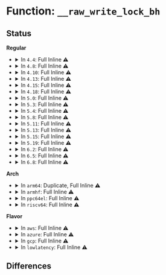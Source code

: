 # Function: <code>__raw_write_lock_bh</code>

## Status
<b>Regular</b>
<ul>
<li>
<details>
<summary>In <code>4.4</code>: Full Inline ⚠️</summary>

**Collision:** Unique Static

**Inline:** Full

**Transformation:** False

**Instances:**

```
In kernel/locking/spinlock.c (ffffffff81824185)
Location: include/linux/rwlock_api_smp.h:200
Inline: True
Inline callers:
  - kernel/locking/spinlock.c:_raw_write_lock_bh
```
</details>
</li>
<li>
<details>
<summary>In <code>4.8</code>: Full Inline ⚠️</summary>

**Collision:** Unique Static

**Inline:** Full

**Transformation:** False

**Instances:**

```
In kernel/locking/spinlock.c (ffffffff8189ee35)
Location: include/linux/rwlock_api_smp.h:200
Inline: True
Inline callers:
  - kernel/locking/spinlock.c:_raw_write_lock_bh
```
</details>
</li>
<li>
<details>
<summary>In <code>4.10</code>: Full Inline ⚠️</summary>

**Collision:** Unique Static

**Inline:** Full

**Transformation:** False

**Instances:**

```
In kernel/locking/spinlock.c (ffffffff818d42f5)
Location: include/linux/rwlock_api_smp.h:200
Inline: True
Inline callers:
  - kernel/locking/spinlock.c:_raw_write_lock_bh
```
</details>
</li>
<li>
<details>
<summary>In <code>4.13</code>: Full Inline ⚠️</summary>

**Collision:** Unique Static

**Inline:** Full

**Transformation:** False

**Instances:**

```
In kernel/locking/spinlock.c (ffffffff8190b495)
Location: include/linux/rwlock_api_smp.h:200
Inline: True
Inline callers:
  - kernel/locking/spinlock.c:_raw_write_lock_bh
```
</details>
</li>
<li>
<details>
<summary>In <code>4.15</code>: Full Inline ⚠️</summary>

**Collision:** Unique Static

**Inline:** Full

**Transformation:** False

**Instances:**

```
In kernel/locking/spinlock.c (ffffffff81995816)
Location: include/linux/rwlock_api_smp.h:200
Inline: True
Inline callers:
  - kernel/locking/spinlock.c:_raw_write_lock_bh
```
</details>
</li>
<li>
<details>
<summary>In <code>4.18</code>: Full Inline ⚠️</summary>

**Collision:** Unique Static

**Inline:** Full

**Transformation:** False

**Instances:**

```
In kernel/locking/spinlock.c (ffffffff819f1d55)
Location: include/linux/rwlock_api_smp.h:200
Inline: True
Inline callers:
  - kernel/locking/spinlock.c:_raw_write_lock_bh
```
</details>
</li>
<li>
<details>
<summary>In <code>5.0</code>: Full Inline ⚠️</summary>

**Collision:** Unique Static

**Inline:** Full

**Transformation:** False

**Instances:**

```
In kernel/locking/spinlock.c (ffffffff81a2d305)
Location: include/linux/rwlock_api_smp.h:200
Inline: True
Inline callers:
  - kernel/locking/spinlock.c:_raw_write_lock_bh
```
</details>
</li>
<li>
<details>
<summary>In <code>5.3</code>: Full Inline ⚠️</summary>

**Collision:** Unique Static

**Inline:** Full

**Transformation:** False

**Instances:**

```
In kernel/locking/spinlock.c (ffffffff81a9d455)
Location: include/linux/rwlock_api_smp.h:200
Inline: True
Inline callers:
  - kernel/locking/spinlock.c:_raw_write_lock_bh
```
</details>
</li>
<li>
<details>
<summary>In <code>5.4</code>: Full Inline ⚠️</summary>

**Collision:** Unique Static

**Inline:** Full

**Transformation:** False

**Instances:**

```
In kernel/locking/spinlock.c (ffffffff81ad4c35)
Location: include/linux/rwlock_api_smp.h:200
Inline: True
Inline callers:
  - kernel/locking/spinlock.c:_raw_write_lock_bh
```
</details>
</li>
<li>
<details>
<summary>In <code>5.8</code>: Full Inline ⚠️</summary>

**Collision:** Unique Static

**Inline:** Full

**Transformation:** False

**Instances:**

```
In kernel/locking/spinlock.c (ffffffff81bccbc5)
Location: include/linux/rwlock_api_smp.h:200
Inline: True
Inline callers:
  - kernel/locking/spinlock.c:_raw_write_lock_bh
```
</details>
</li>
<li>
<details>
<summary>In <code>5.11</code>: Full Inline ⚠️</summary>

**Collision:** Unique Static

**Inline:** Full

**Transformation:** False

**Instances:**

```
In kernel/locking/spinlock.c (ffffffff81c45785)
Location: include/linux/rwlock_api_smp.h:200
Inline: True
Inline callers:
  - kernel/locking/spinlock.c:_raw_write_lock_bh
```
</details>
</li>
<li>
<details>
<summary>In <code>5.13</code>: Full Inline ⚠️</summary>

**Collision:** Unique Static

**Inline:** Full

**Transformation:** False

**Instances:**

```
In kernel/locking/spinlock.c (ffffffff81c389f5)
Location: include/linux/rwlock_api_smp.h:200
Inline: True
Inline callers:
  - kernel/locking/spinlock.c:_raw_write_lock_bh
```
</details>
</li>
<li>
<details>
<summary>In <code>5.15</code>: Full Inline ⚠️</summary>

**Collision:** Unique Static

**Inline:** Full

**Transformation:** False

**Instances:**

```
In kernel/locking/spinlock.c (ffffffff81d572d5)
Location: include/linux/rwlock_api_smp.h:200
Inline: True
Inline callers:
  - kernel/locking/spinlock.c:_raw_write_lock_bh
```
</details>
</li>
<li>
<details>
<summary>In <code>5.19</code>: Full Inline ⚠️</summary>

**Collision:** Unique Static

**Inline:** Full

**Transformation:** False

**Instances:**

```
In kernel/locking/spinlock.c (ffffffff81f29f15)
Location: include/linux/rwlock_api_smp.h:199
Inline: True
Inline callers:
  - kernel/locking/spinlock.c:_raw_write_lock_bh
```
</details>
</li>
<li>
<details>
<summary>In <code>6.2</code>: Full Inline ⚠️</summary>

**Collision:** Unique Static

**Inline:** Full

**Transformation:** False

**Instances:**

```
In kernel/locking/spinlock.c (ffffffff820d5ed5)
Location: include/linux/rwlock_api_smp.h:199
Inline: True
Inline callers:
  - kernel/locking/spinlock.c:_raw_write_lock_bh
```
</details>
</li>
<li>
<details>
<summary>In <code>6.5</code>: Full Inline ⚠️</summary>

**Collision:** Unique Static

**Inline:** Full

**Transformation:** False

**Instances:**

```
In kernel/locking/spinlock.c (ffffffff82159355)
Location: include/linux/rwlock_api_smp.h:199
Inline: True
Inline callers:
  - kernel/locking/spinlock.c:_raw_write_lock_bh
```
</details>
</li>
<li>
<details>
<summary>In <code>6.8</code>: Full Inline ⚠️</summary>

**Collision:** Unique Static

**Inline:** Full

**Transformation:** False

**Instances:**

```
In kernel/locking/spinlock.c (ffffffff8223cbd5)
Location: include/linux/rwlock_api_smp.h:199
Inline: True
Inline callers:
  - kernel/locking/spinlock.c:_raw_write_lock_bh
```
</details>
</li>
</ul>
<b>Arch</b>
<ul>
<li>
<details>
<summary>In <code>arm64</code>: Duplicate, Full Inline ⚠️</summary>

**Collision:** Static Duplication

**Inline:** Full

**Transformation:** False

**Instances:**

```
In kernel/bpf/reuseport_array.c (ffff800010290840)
Location: include/linux/rwlock_api_smp.h:200
Inline: True
Inline callers:
  - kernel/bpf/reuseport_array.c:bpf_fd_reuseport_array_update_elem
  - kernel/bpf/reuseport_array.c:bpf_fd_reuseport_array_update_elem
  - kernel/bpf/reuseport_array.c:reuseport_array_free
  - kernel/bpf/reuseport_array.c:reuseport_array_delete_elem
  - kernel/bpf/reuseport_array.c:bpf_sk_reuseport_detach
```
```
In drivers/net/ppp/ppp_generic.c (ffff8000109ffe78)
Location: include/linux/rwlock_api_smp.h:200
Inline: True
Inline callers:
  - drivers/net/ppp/ppp_generic.c:ppp_disconnect_channel
  - drivers/net/ppp/ppp_generic.c:ppp_ioctl
```
```
In net/core/sock.c (ffff800010bada38)
Location: include/linux/rwlock_api_smp.h:200
Inline: True
Inline callers:
  - net/core/sock.c:sk_common_release
```
```
In net/core/dev.c (ffff800010bd5490)
Location: include/linux/rwlock_api_smp.h:200
Inline: True
Inline callers:
  - net/core/dev.c:dev_change_name
  - net/core/dev.c:dev_change_name
  - net/core/dev.c:unlist_netdevice
  - net/core/dev.c:list_netdevice
```
```
In net/core/neighbour.c (ffff800010be68f0)
Location: include/linux/rwlock_api_smp.h:200
Inline: True
Inline callers:
  - net/core/neighbour.c:neightbl_set
  - net/core/neighbour.c:neigh_delete
  - net/core/neighbour.c:neigh_parms_alloc
  - net/core/neighbour.c:__neigh_update
  - net/core/neighbour.c:__neigh_update
  - net/core/neighbour.c:__neigh_update
  - net/core/neighbour.c:__neigh_event_send
  - net/core/neighbour.c:neigh_periodic_work
  - net/core/neighbour.c:neigh_periodic_work
  - net/core/neighbour.c:neigh_destroy
  - net/core/neighbour.c:pneigh_delete
  - net/core/neighbour.c:pneigh_lookup
  - net/core/neighbour.c:___neigh_create
  - net/core/neighbour.c:___neigh_create
  - net/core/neighbour.c:__neigh_ifdown
  - net/core/neighbour.c:neigh_changeaddr
```
```
In net/core/rtnetlink.c (ffff800010becf78)
Location: include/linux/rwlock_api_smp.h:200
Inline: True
Inline callers:
  - net/core/rtnetlink.c:do_setlink
  - net/core/rtnetlink.c:set_operstate
```
```
In net/core/link_watch.c (ffff800010bf3764)
Location: include/linux/rwlock_api_smp.h:200
Inline: True
Inline callers:
  - net/core/link_watch.c:rfc2863_policy
```
```
In net/core/skmsg.c (ffff800010c0f6f8)
Location: include/linux/rwlock_api_smp.h:200
Inline: True
Inline callers:
  - net/core/skmsg.c:sk_psock_strp_data_ready
  - net/core/skmsg.c:sk_psock_drop
```
```
In net/core/sock_map.c (ffff800010c1febc)
Location: include/linux/rwlock_api_smp.h:200
Inline: True
Inline callers:
  - net/core/sock_map.c:sock_map_unref
```
```
In net/netlink/af_netlink.c (ffff800010c4f038)
Location: include/linux/rwlock_api_smp.h:200
Inline: True
Inline callers:
  - net/netlink/af_netlink.c:netlink_release
```
```
In net/ipv4/inet_connection_sock.c (ffff800010c6c8f4)
Location: include/linux/rwlock_api_smp.h:200
Inline: True
Inline callers:
  - net/ipv4/inet_connection_sock.c:inet_child_forget
```
```
In net/ipv4/tcp.c (ffff800010c75884)
Location: include/linux/rwlock_api_smp.h:200
Inline: True
Inline callers:
  - net/ipv4/tcp.c:tcp_close
```
```
In net/ipv4/raw.c (ffff800010c96d6c)
Location: include/linux/rwlock_api_smp.h:200
Inline: True
Inline callers:
  - net/ipv4/raw.c:raw_unhash_sk
  - net/ipv4/raw.c:raw_hash_sk
```
```
In net/ipv4/arp.c (ffff800010ca1e58)
Location: include/linux/rwlock_api_smp.h:200
Inline: True
Inline callers:
  - net/ipv4/arp.c:arp_req_delete
```
```
In net/ipv4/af_inet.c (ffff800010caa8d8)
Location: include/linux/rwlock_api_smp.h:200
Inline: True
Inline callers:
  - net/ipv4/af_inet.c:inet_accept
```
```
In net/ipv4/ping.c (ffff800010cc0c3c)
Location: include/linux/rwlock_api_smp.h:200
Inline: True
Inline callers:
  - net/ipv4/ping.c:ping_unhash
  - net/ipv4/ping.c:ping_get_port
```
```
In net/ipv4/ipmr.c (ffff800010ccda38)
Location: include/linux/rwlock_api_smp.h:200
Inline: True
Inline callers:
  - net/ipv4/ipmr.c:ipmr_mfc_add
  - net/ipv4/ipmr.c:vif_add
  - net/ipv4/ipmr.c:vif_delete
```
```
In net/xfrm/xfrm_policy.c (ffff800010cda8c4)
Location: include/linux/rwlock_api_smp.h:200
Inline: True
Inline callers:
  - net/xfrm/xfrm_policy.c:xfrm_policy_kill
```
```
In net/unix/af_unix.c (ffff800010cf1594)
Location: include/linux/rwlock_api_smp.h:200
Inline: True
Inline callers:
  - net/unix/af_unix.c:unix_accept
  - net/unix/af_unix.c:unix_release_sock
```
```
In net/ipv6/anycast.c (ffff800010cf7a38)
Location: include/linux/rwlock_api_smp.h:200
Inline: True
Inline callers:
  - net/ipv6/anycast.c:ipv6_ac_destroy_dev
  - net/ipv6/anycast.c:ipv6_ac_destroy_dev
  - net/ipv6/anycast.c:__ipv6_dev_ac_dec
  - net/ipv6/anycast.c:__ipv6_dev_ac_inc
```
```
In net/ipv6/addrconf.c (ffff800010d06f94)
Location: include/linux/rwlock_api_smp.h:200
Inline: True
Inline callers:
  - net/ipv6/addrconf.c:inet6_addr_modify
  - net/ipv6/addrconf.c:addrconf_dad_completed
  - net/ipv6/addrconf.c:addrconf_dad_work
  - net/ipv6/addrconf.c:addrconf_ifdown
  - net/ipv6/addrconf.c:addrconf_ifdown
  - net/ipv6/addrconf.c:addrconf_ifdown
  - net/ipv6/addrconf.c:addrconf_notify
  - net/ipv6/addrconf.c:addrconf_notify
  - net/ipv6/addrconf.c:ipv6_create_tempaddr
  - net/ipv6/addrconf.c:ipv6_create_tempaddr
  - net/ipv6/addrconf.c:ipv6_del_addr
```
```
In net/ipv6/ip6_fib.c (ffff800010d198d4)
Location: include/linux/rwlock_api_smp.h:200
Inline: True
Inline callers:
  - net/ipv6/ip6_fib.c:fib6_walker_unlink
  - net/ipv6/ip6_fib.c:fib6_walker_link
```
```
In net/ipv6/ipv6_sockglue.c (ffff800010d1dcb0)
Location: include/linux/rwlock_api_smp.h:200
Inline: True
Inline callers:
  - net/ipv6/ipv6_sockglue.c:ip6_ra_control
```
```
In net/ipv6/mcast.c (ffff800010d340e0)
Location: include/linux/rwlock_api_smp.h:200
Inline: True
Inline callers:
  - net/ipv6/mcast.c:ipv6_mc_destroy_dev
  - net/ipv6/mcast.c:ipv6_mc_destroy_dev
  - net/ipv6/mcast.c:ipv6_mc_init_dev
  - net/ipv6/mcast.c:ip6_mc_leave_src
  - net/ipv6/mcast.c:__ipv6_dev_mc_dec
  - net/ipv6/mcast.c:__ipv6_dev_mc_inc
```
```
In net/ipv6/ip6mr.c (ffff800010d466b8)
Location: include/linux/rwlock_api_smp.h:200
Inline: True
Inline callers:
  - net/ipv6/ip6mr.c:ip6_mroute_setsockopt
  - net/ipv6/ip6mr.c:ip6_mroute_setsockopt
  - net/ipv6/ip6mr.c:ip6mr_sk_done
  - net/ipv6/ip6mr.c:ip6mr_mfc_add
  - net/ipv6/ip6mr.c:mif6_delete
```
```
In net/packet/af_packet.c (ffff800010d5c3f0)
Location: include/linux/rwlock_api_smp.h:200
Inline: True
Inline callers:
  - net/packet/af_packet.c:packet_release
```
```
In net/xdp/xsk.c (ffff800010d7f1d4)
Location: include/linux/rwlock_api_smp.h:200
Inline: True
Inline callers:
  - net/xdp/xsk.c:xsk_release
```
</details>
</li>
<li>
<details>
<summary>In <code>armhf</code>: Full Inline ⚠️</summary>

**Collision:** Unique Static

**Inline:** Full

**Transformation:** False

**Instances:**

```
In kernel/locking/spinlock.c (c0e9f248)
Location: include/linux/rwlock_api_smp.h:200
Inline: True
Inline callers:
  - kernel/locking/spinlock.c:_raw_write_lock_bh
```
</details>
</li>
<li>
<details>
<summary>In <code>ppc64el</code>: Full Inline ⚠️</summary>

**Collision:** Unique Static

**Inline:** Full

**Transformation:** False

**Instances:**

```
In kernel/locking/spinlock.c (c000000000eea3c0)
Location: include/linux/rwlock_api_smp.h:200
Inline: True
Inline callers:
  - kernel/locking/spinlock.c:_raw_write_lock_bh
```
</details>
</li>
<li>
<details>
<summary>In <code>riscv64</code>: Full Inline ⚠️</summary>

**Collision:** Unique Static

**Inline:** Full

**Transformation:** False

**Instances:**

```
In kernel/locking/spinlock.c (ffffffe0008c96a0)
Location: include/linux/rwlock_api_smp.h:200
Inline: True
Inline callers:
  - kernel/locking/spinlock.c:_raw_write_lock_bh
```
</details>
</li>
</ul>
<b>Flavor</b>
<ul>
<li>
<details>
<summary>In <code>aws</code>: Full Inline ⚠️</summary>

**Collision:** Unique Static

**Inline:** Full

**Transformation:** False

**Instances:**

```
In kernel/locking/spinlock.c (ffffffff81a73aa5)
Location: include/linux/rwlock_api_smp.h:200
Inline: True
Inline callers:
  - kernel/locking/spinlock.c:_raw_write_lock_bh
```
</details>
</li>
<li>
<details>
<summary>In <code>azure</code>: Full Inline ⚠️</summary>

**Collision:** Unique Static

**Inline:** Full

**Transformation:** False

**Instances:**

```
In kernel/locking/spinlock.c (ffffffff81a2feb5)
Location: include/linux/rwlock_api_smp.h:200
Inline: True
Inline callers:
  - kernel/locking/spinlock.c:_raw_write_lock_bh
```
</details>
</li>
<li>
<details>
<summary>In <code>gcp</code>: Full Inline ⚠️</summary>

**Collision:** Unique Static

**Inline:** Full

**Transformation:** False

**Instances:**

```
In kernel/locking/spinlock.c (ffffffff81adfeb5)
Location: include/linux/rwlock_api_smp.h:200
Inline: True
Inline callers:
  - kernel/locking/spinlock.c:_raw_write_lock_bh
```
</details>
</li>
<li>
<details>
<summary>In <code>lowlatency</code>: Full Inline ⚠️</summary>

**Collision:** Unique Static

**Inline:** Full

**Transformation:** False

**Instances:**

```
In kernel/locking/spinlock.c (ffffffff81aec805)
Location: include/linux/rwlock_api_smp.h:200
Inline: True
Inline callers:
  - kernel/locking/spinlock.c:_raw_write_lock_bh
```
</details>
</li>
</ul>

## Differences
